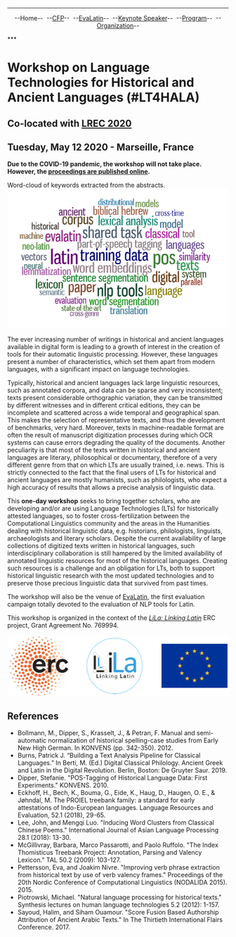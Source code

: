 ***

<p style="text-align: center;">--Home--&nbsp;&nbsp;--<a href="CFP">CFP</a>--&nbsp;&nbsp;--<a href="EvaLatin">EvaLatin</a>--&nbsp;&nbsp;--<a href="Keynote">Keynote Speaker</a>--&nbsp;&nbsp;--<a href="Program">Program</a>--&nbsp;&nbsp;--<a href="organization">Organization</a>--</p>
***

# Workshop on Language Technologies for Historical and Ancient Languages (#LT4HALA)
## Co-located with [LREC 2020](https://lrec2020.lrec-conf.org/)
## Tuesday, May 12 2020 - Marseille, France

**Due to the COVID-19 pandemic, the workshop will not take place. However, the [proceedings are published online](https://lrec2020.lrec-conf.org/media/proceedings/Workshops/Books/LT4HALAbook.pdf).**

Word-cloud of keywords extracted from the abstracts.
![](KD.png)

The ever increasing number of writings in historical and ancient languages available in digital form is leading to a growth of interest in the creation of tools for their automatic linguistic processing. However, these languages present a number of characteristics, which set them apart from modern languages, with a significant impact on language technologies. 

Typically, historical and ancient languages lack large linguistic resources, such as annotated corpora, and data can be sparse and very inconsistent; texts present considerable orthographic variation, they can be transmitted by different witnesses and in different critical editions, they can be incomplete and scattered across a wide temporal and geographical span. This makes the selection of representative texts, and thus the development of benchmarks, very hard. Moreover, texts in machine-readable format are often the result of manuscript digitization processes during which OCR systems can cause errors degrading the quality of the documents. Another peculiarity is that most of the texts written in historical and ancient languages are literary, philosophical or documentary, therefore of a very different genre from that on which LTs are usually trained, i.e. news. This is strictly connected to the fact that the final users of LTs for historical and ancient languages are mostly humanists, such as philologists, who expect a high accuracy of results that allows a precise analysis of linguistic data.

This **one-day workshop** seeks to bring together scholars, who are developing and/or are using Language Technologies (LTs) for historically attested languages, so to foster cross-fertilization between the Computational Linguistics community and the areas in the Humanities dealing with historical linguistic data, e.g. historians, philologists, linguists, archaeologists and literary scholars. Despite the current availability of large collections of digitized texts written in historical languages, such interdisciplinary collaboration is still hampered by the limited availability of annotated linguistic resources for most of the historical languages. Creating such resources is a challenge and an obligation for LTs, both to support historical linguistic research with the most updated technologies and to preserve those precious linguistic data that survived from past times.

The workshop will also be the venue of [EvaLatin](EvaLatin), the first evaluation campaign totally devoted to the evaluation of NLP tools for Latin.

This workshop is organized in the context of the [*LiLa: Linking Latin*](https://lila-erc.eu/#page-top) ERC project, Grant Agreement No. 769994.

![](LiLa.png)

## References
- Bollmann, M., Dipper, S., Krasselt, J., & Petran, F. Manual and semi-automatic normalization of historical spelling-case studies from Early New High German. In KONVENS (pp. 342-350). 2012.
- Burns, Patrick J. “Building a Text Analysis Pipeline for Classical Languages.” In Berti, M. (Ed.) Digital Classical Philology. Ancient Greek and Latin in the Digital Revolution. Berlin, Boston: De Gruyter Saur. 2019.     
- Dipper, Stefanie. "POS-Tagging of Historical Language Data: First Experiments." KONVENS. 2010.
- Eckhoff, H., Bech, K., Bouma, G., Eide, K., Haug, D., Haugen, O. E., & Jøhndal, M. The PROIEL treebank family: a standard for early attestations of Indo-European languages. Language Resources and Evaluation, 52.1 (2018), 29-65.
- Lee, John, and Mengqi Luo. "Inducing Word Clusters from Classical Chinese Poems." International Journal of Asian Language Processing 28.1 (2018): 13-30.
- McGillivray, Barbara, Marco Passarotti, and Paolo Ruffolo. "The Index Thomisticus Treebank Project: Annotation, Parsing and Valency Lexicon." TAL 50.2 (2009): 103-127.    
- Pettersson, Eva, and Joakim Nivre. "Improving verb phrase extraction from historical text by use of verb valency frames." Proceedings of the 20th Nordic Conference of Computational Linguistics (NODALIDA 2015). 2015.
- Piotrowski, Michael. "Natural language processing for historical texts." Synthesis lectures on human language technologies 5.2 (2012): 1-157.
- Sayoud, Halim, and Siham Ouamour. "Score Fusion Based Authorship Attribution of Ancient Arabic Texts." In The Thirtieth International Flairs Conference. 2017.
